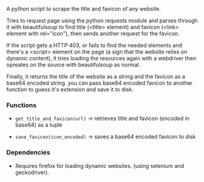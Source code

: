 A python script to scrape the title and favicon of any website.

Tries to request page using the python requests module and parses through it
with beautifulsoup to find title (\<title\> element) and favicon (\<link\>
element with rel="icon"), then sends another request for the favicon.

If the script gets a HTTP 403, or fails to find the needed elements and
there's a \<script\> element on the page (a sign that the website relies on
dynamic content), it tries loading the resources again with a webdriver then
opreates on the source with beautifulsoup as normal.

Finally, it returns the title of the website as a string and the favicon as a
base64 encoded string. you can pass base64 encoded favicon to another function
to guess it's extension and save it to disk.

### Functions

- `get_title_and_favicon(url)` -> retrieves title and favicon (encoded in
base64) as a tuple

- `save_favicon(icon_encoded)` -> saves a base64 encoded favicon to disk

### Dependencies

- Requires firefox for loading dynamic websites. (using selenium and
geckodriver).
